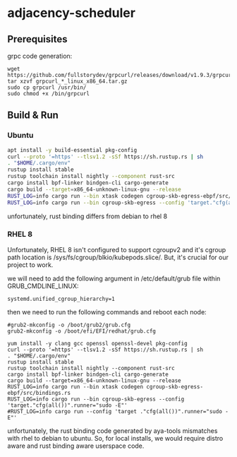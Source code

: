 # adjacency-scheduler

## Prerequisites

grpc code generation:
```shell
wget https://github.com/fullstorydev/grpcurl/releases/download/v1.9.3/grpcurl_1.9.3_linux_x86_64.tar.gz
tar xzvf grpcurl_*_linux_x86_64.tar.gz
sudo cp grpcurl /usr/bin/
sudo chmod +x /bin/grpcurl
```

## Build & Run

### Ubuntu
```Bash
apt install -y build-essential pkg-config
curl --proto '=https' --tlsv1.2 -sSf https://sh.rustup.rs | sh
. "$HOME/.cargo/env"
rustup install stable
rustup toolchain install nightly --component rust-src
cargo install bpf-linker bindgen-cli cargo-generate
cargo build --target=x86_64-unknown-linux-gnu --release
RUST_LOG=info cargo run --bin xtask codegen cgroup-skb-egress-ebpf/src/bindings.rs
RUST_LOG=info cargo run --bin cgroup-skb-egress --config 'target."cfg(all())".runner="sudo -E"'
```

unfortunately, rust binding differs from debian to rhel 8
### RHEL 8

Unfortunately, RHEL 8 isn't configured to support cgroupv2 and it's cgroup path location is /sys/fs/cgroup/blkio/kubepods.slice/. But, it's crucial for our project to work.

we will need to add the following argument in /etc/default/grub file within GRUB_CMDLINE_LINUX:
```
systemd.unified_cgroup_hierarchy=1
```

then we need to run the following commands and reboot each node:
```shell
#grub2-mkconfig -o /boot/grub2/grub.cfg
grub2-mkconfig -o /boot/efi/EFI/redhat/grub.cfg
```

```shell
yum install -y clang gcc openssl openssl-devel pkg-config
curl --proto '=https' --tlsv1.2 -sSf https://sh.rustup.rs | sh
. "$HOME/.cargo/env"
rustup install stable
rustup toolchain install nightly --component rust-src
cargo install bpf-linker bindgen-cli cargo-generate
cargo build --target=x86_64-unknown-linux-gnu --release
RUST_LOG=info cargo run --bin xtask codegen cgroup-skb-egress-ebpf/src/bindings.rs
RUST_LOG=info cargo run --bin cgroup-skb-egress --config 'target."cfg(all())".runner="sudo -E"'
#RUST_LOG=info cargo run --config 'target ."cfg(all())".runner="sudo -E"'
```

unfortunately, the rust binding code generated by aya-tools mismatches with rhel to debian to ubuntu. So, for local installs, we would require distro aware and rust binding aware userspace code.
